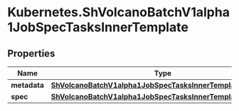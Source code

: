# Kubernetes.ShVolcanoBatchV1alpha1JobSpecTasksInnerTemplate

## Properties

Name | Type | Description | Notes
------------ | ------------- | ------------- | -------------
**metadata** | [**ShVolcanoBatchV1alpha1JobSpecTasksInnerTemplateMetadata**](ShVolcanoBatchV1alpha1JobSpecTasksInnerTemplateMetadata.md) |  | [optional] 
**spec** | [**ShVolcanoBatchV1alpha1JobSpecTasksInnerTemplateSpec**](ShVolcanoBatchV1alpha1JobSpecTasksInnerTemplateSpec.md) |  | [optional] 


